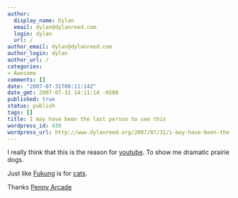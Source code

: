```yaml
---
author:
  display_name: Dylan
  email: dylan@dylanreed.com
  login: dylan
  url: /
author_email: dylan@dylanreed.com
author_login: dylan
author_url: /
categories:
- Awesome
comments: []
date: "2007-07-31T08:11:14Z"
date_gmt: 2007-07-31 14:11:14 -0500
published: true
status: publish
tags: []
title: I may have been the last person to see this
wordpress_id: 439
wordpress_url: http://www.dylanreed.org/2007/07/31/i-may-have-been-the-last-person-to-see-this/
---
```


I really think that this is the reason for [youtube][1]. To show me dramatic prairie dogs. 

   [1]: http://www.youtube.com

Just like [Fukung][2] is for [cats][3].

   [2]: http://fukung.net
   [3]: http://fukung.net/tag/cat

Thanks [Penny Arcade][4]

   [4]: http://www.penny-arcade.com/


